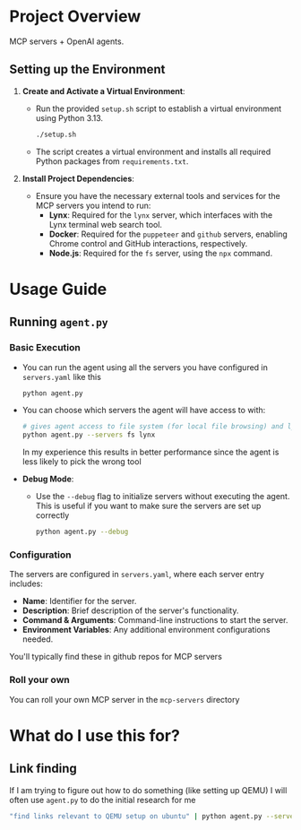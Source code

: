 # Project Overview

MCP servers + OpenAI agents.

## Setting up the Environment

1. **Create and Activate a Virtual Environment**:
   - Run the provided `setup.sh` script to establish a virtual environment using Python 3.13.
     ```bash
     ./setup.sh
     ```
   - The script creates a virtual environment and installs all required Python packages from `requirements.txt`.

2. **Install Project Dependencies**:
   - Ensure you have the necessary external tools and services for the MCP servers you intend to run:
     - **Lynx**: Required for the `lynx` server, which interfaces with the Lynx terminal web search tool.
     - **Docker**: Required for the `puppeteer` and `github` servers, enabling Chrome control and GitHub interactions, respectively.
     - **Node.js**: Required for the `fs` server, using the `npx` command.


# Usage Guide

## Running `agent.py`

### Basic Execution

- You can run the agent using all the servers you have configured in `servers.yaml` like this

  ```bash
  python agent.py
  ```

- You can choose which servers the agent will have access to with:

  ```bash
  # gives agent access to file system (for local file browsing) and lynx (for websearch)
  python agent.py --servers fs lynx
  ```

  In my experience this results in better performance since the agent is less likely to pick the wrong tool

- **Debug Mode**:

  - Use the `--debug` flag to initialize servers without executing the agent. This is useful if you want to make sure the servers are set up correctly
    ```bash
    python agent.py --debug
    ```

### Configuration

The servers are configured in `servers.yaml`, where each server entry includes:

- **Name**: Identifier for the server.
- **Description**: Brief description of the server's functionality.
- **Command & Arguments**: Command-line instructions to start the server.
- **Environment Variables**: Any additional environment configurations needed.

You'll typically find these in github repos for MCP servers

### Roll your own
You can roll your own MCP server in the `mcp-servers` directory

# What do I use this for?
## Link finding
If I am trying to figure out how to do something (like setting up QEMU) I will often use `agent.py` to do the initial research for me

```bash
"find links relevant to QEMU setup on ubuntu" | python agent.py --servers lynx
```
